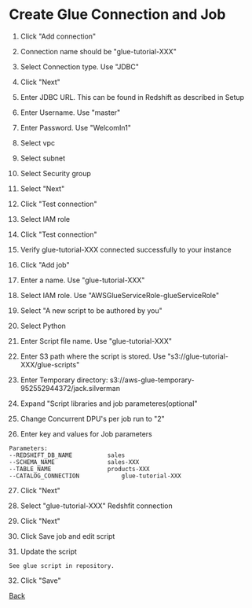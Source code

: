 # Create Glue Connection and Job

1. Click "Add connection"

2. Connection name should be "glue-tutorial-XXX"

3. Select Connection type. Use "JDBC"

4. Click "Next"

5. Enter JDBC URL. This can be found in Redshift as described in Setup

6. Enter Username. Use "master"

7. Enter Password. Use "WelcomIn1"

8. Select vpc

9. Select subnet

10. Select Security group

11. Select "Next"

12. Click "Test connection"

13. Select IAM role

14. Click "Test connection"

15. Verify glue-tutorial-XXX connected successfully to your instance

16. Click "Add job"

17. Enter a name. Use "glue-tutorial-XXX"

18. Select IAM role. Use "AWSGlueServiceRole-glueServiceRole"

19. Select "A new script to be authored by you"

20. Select Python

21. Enter Script file name. Use "glue-tutorial-XXX"

22. Enter S3 path where the script is stored. Use "s3://glue-tutorial-XXX/glue-scripts"

23. Enter Temporary directory: s3://aws-glue-temporary-952552944372/jack.silverman

24. Expand "Script libraries and job parameteres(optional"

25. Change Concurrent DPU's per job run to "2"

26. Enter key and values for Job parameters
```
Parameters:
--REDSHIFT_DB_NAME			sales
--SCHEMA_NAME				sales-XXX
--TABLE_NAME				products-XXX
--CATALOG_CONNECTION			glue-tutorial-XXX
```

27. Click "Next"

28. Select "glue-tutorial-XXX" Redshfit connection

29. Click "Next"

30. Click Save job and edit script

31. Update the script
```
See glue script in repository.
```

32. Click "Save"


[Back](README.md)